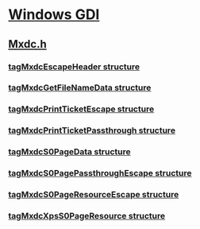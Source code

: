 # [Windows GDI](../_gdi/index.md)
## [Mxdc.h](index.md)
### [tagMxdcEscapeHeader structure](../mxdc/ns-mxdc-tagmxdcescapeheader.md)
### [tagMxdcGetFileNameData structure](../mxdc/ns-mxdc-tagmxdcgetfilenamedata.md)
### [tagMxdcPrintTicketEscape structure](../mxdc/ns-mxdc-tagmxdcprintticketescape.md)
### [tagMxdcPrintTicketPassthrough structure](../mxdc/ns-mxdc-tagmxdcprintticketpassthrough.md)
### [tagMxdcS0PageData structure](../mxdc/ns-mxdc-tagmxdcs0pagedata.md)
### [tagMxdcS0PagePassthroughEscape structure](../mxdc/ns-mxdc-tagmxdcs0pagepassthroughescape.md)
### [tagMxdcS0PageResourceEscape structure](../mxdc/ns-mxdc-tagmxdcs0pageresourceescape.md)
### [tagMxdcXpsS0PageResource structure](../mxdc/ns-mxdc-tagmxdcxpss0pageresource.md)
